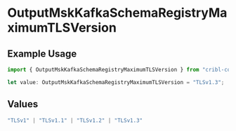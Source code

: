 # OutputMskKafkaSchemaRegistryMaximumTLSVersion

## Example Usage

```typescript
import { OutputMskKafkaSchemaRegistryMaximumTLSVersion } from "cribl-control-plane/models";

let value: OutputMskKafkaSchemaRegistryMaximumTLSVersion = "TLSv1.3";
```

## Values

```typescript
"TLSv1" | "TLSv1.1" | "TLSv1.2" | "TLSv1.3"
```